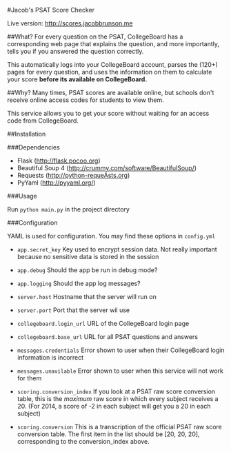 #Jacob's PSAT Score Checker

Live version: http://scores.jacobbrunson.me

##What?
For every question on the PSAT, CollegeBoard has a corresponding web page that explains the question, and more importantly, tells you if you answered the question correctly.

This automatically logs into your CollegeBoard account, parses the (120+) pages for every question, and uses the information on them to calculate your score __before its available on CollegeBoard.__

##Why?
Many times, PSAT scores are available online, but schools don't receive online access codes for students to view them.

This service allows you to get your score without waiting for an access code from CollegeBoard.


##Installation

###Dependencies

+ Flask (http://flask.pocoo.org)
+ Beautiful Soup 4 (http://crummy.com/software/BeautifulSoup/)
+ Requests (http://python-requeÂsts.org)
+ PyYaml (http://pyyaml.org/)

###Usage

Run `python main.py` in the project directory

###Configuration

YAML is used for configuration. You may find these options in `config.yml`

+ `app.secret_key` Key used to encrypt session data. Not really important because no sensitive data is stored in the session
+ `app.debug` Should the app be run in debug mode?
+ `app.logging` Should the app log messages?


+ `server.host` Hostname that the server will run on
+ `server.port` Port that the server wil use


+ `collegeboard.login_url` URL of the CollegeBoard login page
+ `collegeboard.base_url` URL for all PSAT questions and answers


+ `messages.credentials` Error shown to user when their CollegeBoard login information is incorrect
+ `messages.unavilable` Error shown to user when this service will not work for them

+ `scoring.conversion_index` If you look at a PSAT raw score conversion table, this is the _maximum_ raw score in which every subject receives a 20. (For 2014, a score of -2 in each subject will get you a 20 in each subject)
+ `scoring.conversion` This is a transcription of the official PSAT raw score conversion table. The first item in the list should be [20, 20, 20], corresponding to the conversion_index above.
